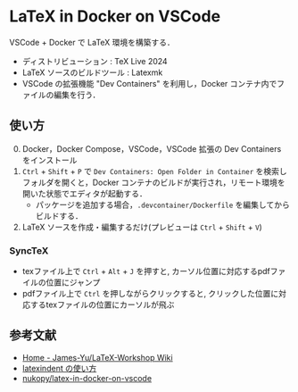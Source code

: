 # LaTeX in Docker on VSCode

VSCode + Docker で LaTeX 環境を構築する．

- ディストリビューション : TeX Live 2024
- LaTeX ソースのビルドツール : Latexmk
- VSCode の拡張機能 "Dev Containers" を利用し，Docker コンテナ内でファイルの編集を行う．

## 使い方

0. Docker，Docker Compose，VSCode，VSCode 拡張の Dev Containers をインストール
1. `Ctrl` + `Shift` + `P` で `Dev Containers: Open Folder in Container` を検索しフォルダを開くと，Docker コンテナのビルドが実行され，リモート環境を開いた状態でエディタが起動する．
   - パッケージを追加する場合，`.devcontainer/Dockerfile` を編集してからビルドする．
2. LaTeX ソースを作成・編集するだけ(プレビューは `Ctrl` + `Shift` + `V`)

### SyncTeX

- texファイル上で `Ctrl` + `Alt` + `J` を押すと, カーソル位置に対応するpdfファイルの位置にジャンプ
- pdfファイル上で `Ctrl` を押しながらクリックすると, クリックした位置に対応するtexファイルの位置にカーソルが飛ぶ

## 参考文献

- [Home - James-Yu/LaTeX-Workshop Wiki](https://github.com/James-Yu/LaTeX-Workshop/wiki)
- [latexindent の使い方](https://gist.github.com/Yarakashi-Kikohshi/8c39707f83ba73b3bce73c54638ac594)
- [nukopy/latex-in-docker-on-vscode](https://github.com/nukopy/latex-in-docker-on-vscode)
